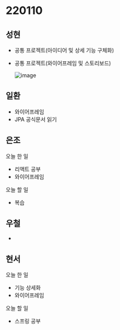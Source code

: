 # 220110

## 성현

- 공통 프로젝트(아이디어 및 상세 기능 구체화)
- 공통 프로젝트(와이어프레임 및 스토리보드)

  ![image](https://user-images.githubusercontent.com/70308853/149085661-f465b955-ebeb-4876-b416-3063e368389c.png)

## 일환

- 와이어프레임
- JPA 공식문서 읽기

## 은조

오늘 한 일

- 리액트 공부
- 와이어프레임

오늘 할 일

- 복습

## 우철

-

## 현서

오늘 한 일

- 기능 상세화
- 와이어프레임

오늘 할 일

- 스프링 공부
